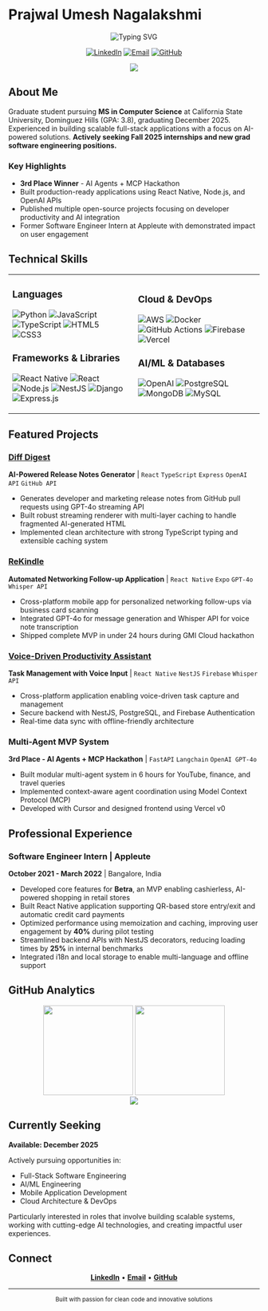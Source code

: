# Prajwal Umesh Nagalakshmi

<div align="center">
  <img src="https://readme-typing-svg.herokuapp.com?font=Inter&weight=600&size=32&duration=3000&pause=1000&color=00FF00&center=true&vCenter=true&width=800&lines=Full-Stack+Software+Engineer;MS+Computer+Science+%40+CSU+Dominguez+Hills;Open+to+New+Grad+%2B+Internship+Opportunities" alt="Typing SVG" />
</div>

<div align="center">
  
  [![LinkedIn](https://img.shields.io/badge/LinkedIn-0A0A0A?style=for-the-badge&logo=linkedin&logoColor=00FF00)](https://linkedin.com/in/prajwalun)
  [![Email](https://img.shields.io/badge/Email-0A0A0A?style=for-the-badge&logo=gmail&logoColor=00FF00)](mailto:prajwal.un16@gmail.com)
  [![GitHub](https://img.shields.io/badge/GitHub-0A0A0A?style=for-the-badge&logo=github&logoColor=00FF00)](https://github.com/prajwalun)
  
</div>

<div align="center">
  <img src="https://capsule-render.vercel.app/api?type=rect&color=gradient&customColorList=0,2,3&height=1&width=100%" />
</div>

## About Me

Graduate student pursuing **MS in Computer Science** at California State University, Dominguez Hills (GPA: 3.8), graduating December 2025. Experienced in building scalable full-stack applications with a focus on AI-powered solutions. **Actively seeking Fall 2025 internships and new grad software engineering positions.**

### Key Highlights
- **3rd Place Winner** - AI Agents + MCP Hackathon
- Built production-ready applications using React Native, Node.js, and OpenAI APIs
- Published multiple open-source projects focusing on developer productivity and AI integration
- Former Software Engineer Intern at Appleute with demonstrated impact on user engagement

## Technical Skills

<table>
<tr>
<td width="50%">

### Languages
![Python](https://img.shields.io/badge/Python-0A0A0A?style=flat-square&logo=python&logoColor=00FF00)
![JavaScript](https://img.shields.io/badge/JavaScript-0A0A0A?style=flat-square&logo=javascript&logoColor=00FF00)
![TypeScript](https://img.shields.io/badge/TypeScript-0A0A0A?style=flat-square&logo=typescript&logoColor=00FF00)
![HTML5](https://img.shields.io/badge/HTML5-0A0A0A?style=flat-square&logo=html5&logoColor=00FF00)
![CSS3](https://img.shields.io/badge/CSS3-0A0A0A?style=flat-square&logo=css3&logoColor=00FF00)

### Frameworks & Libraries
![React Native](https://img.shields.io/badge/React_Native-0A0A0A?style=flat-square&logo=react&logoColor=00FF00)
![React](https://img.shields.io/badge/React-0A0A0A?style=flat-square&logo=react&logoColor=00FF00)
![Node.js](https://img.shields.io/badge/Node.js-0A0A0A?style=flat-square&logo=node.js&logoColor=00FF00)
![NestJS](https://img.shields.io/badge/NestJS-0A0A0A?style=flat-square&logo=nestjs&logoColor=00FF00)
![Django](https://img.shields.io/badge/Django-0A0A0A?style=flat-square&logo=django&logoColor=00FF00)
![Express.js](https://img.shields.io/badge/Express.js-0A0A0A?style=flat-square&logo=express&logoColor=00FF00)

</td>
<td width="50%">

### Cloud & DevOps
![AWS](https://img.shields.io/badge/AWS-0A0A0A?style=flat-square&logo=amazon-aws&logoColor=00FF00)
![Docker](https://img.shields.io/badge/Docker-0A0A0A?style=flat-square&logo=docker&logoColor=00FF00)
![GitHub Actions](https://img.shields.io/badge/GitHub_Actions-0A0A0A?style=flat-square&logo=github-actions&logoColor=00FF00)
![Firebase](https://img.shields.io/badge/Firebase-0A0A0A?style=flat-square&logo=firebase&logoColor=00FF00)
![Vercel](https://img.shields.io/badge/Vercel-0A0A0A?style=flat-square&logo=vercel&logoColor=00FF00)

### AI/ML & Databases
![OpenAI](https://img.shields.io/badge/OpenAI-0A0A0A?style=flat-square&logo=openai&logoColor=00FF00)
![PostgreSQL](https://img.shields.io/badge/PostgreSQL-0A0A0A?style=flat-square&logo=postgresql&logoColor=00FF00)
![MongoDB](https://img.shields.io/badge/MongoDB-0A0A0A?style=flat-square&logo=mongodb&logoColor=00FF00)
![MySQL](https://img.shields.io/badge/MySQL-0A0A0A?style=flat-square&logo=mysql&logoColor=00FF00)

</td>
</tr>
</table>

## Featured Projects

### [Diff Digest](https://github.com/prajwalun/diff-digest)
**AI-Powered Release Notes Generator** | `React` `TypeScript` `Express` `OpenAI API` `GitHub API`
- Generates developer and marketing release notes from GitHub pull requests using GPT-4o streaming API
- Built robust streaming renderer with multi-layer caching to handle fragmented AI-generated HTML
- Implemented clean architecture with strong TypeScript typing and extensible caching system

### [ReKindle](https://github.com/prajwalun/rekindle)
**Automated Networking Follow-up Application** | `React Native` `Expo` `GPT-4o` `Whisper API`
- Cross-platform mobile app for personalized networking follow-ups via business card scanning
- Integrated GPT-4o for message generation and Whisper API for voice note transcription
- Shipped complete MVP in under 24 hours during GMI Cloud hackathon

### [Voice-Driven Productivity Assistant](https://github.com/prajwalun/voice-assistant)
**Task Management with Voice Input** | `React Native` `NestJS` `Firebase` `Whisper API`
- Cross-platform application enabling voice-driven task capture and management
- Secure backend with NestJS, PostgreSQL, and Firebase Authentication
- Real-time data sync with offline-friendly architecture

### Multi-Agent MVP System
**3rd Place - AI Agents + MCP Hackathon** | `FastAPI` `Langchain` `OpenAI GPT-4o`
- Built modular multi-agent system in 6 hours for YouTube, finance, and travel queries
- Implemented context-aware agent coordination using Model Context Protocol (MCP)
- Developed with Cursor and designed frontend using Vercel v0

## Professional Experience

### Software Engineer Intern | Appleute
**October 2021 - March 2022** | Bangalore, India

- Developed core features for **Betra**, an MVP enabling cashierless, AI-powered shopping in retail stores
- Built React Native application supporting QR-based store entry/exit and automatic credit card payments
- Optimized performance using memoization and caching, improving user engagement by **40%** during pilot testing
- Streamlined backend APIs with NestJS decorators, reducing loading times by **25%** in internal benchmarks
- Integrated i18n and local storage to enable multi-language and offline support

## GitHub Analytics

<div align="center">
  
  <img height="180em" src="https://github-readme-stats.vercel.app/api?username=prajwalun&show_icons=true&theme=dark&hide_border=true&bg_color=0A0A0A&title_color=00FF00&text_color=FFFFFF&icon_color=00FF00" />
  <img height="180em" src="https://github-readme-stats.vercel.app/api/top-langs/?username=prajwalun&layout=compact&theme=dark&hide_border=true&bg_color=0A0A0A&title_color=00FF00&text_color=FFFFFF" />
  
</div>

<div align="center">
  <img src="https://github-readme-streak-stats.herokuapp.com/?user=prajwalun&theme=dark&hide_border=true&background=0A0A0A&ring=00FF00&fire=00FF00&currStreakLabel=00FF00&sideLabels=FFFFFF&dates=FFFFFF&stroke=00FF00" />
</div>

## Currently Seeking

**Available: December 2025**

Actively pursuing opportunities in:
- Full-Stack Software Engineering
- AI/ML Engineering
- Mobile Application Development
- Cloud Architecture & DevOps

Particularly interested in roles that involve building scalable systems, working with cutting-edge AI technologies, and creating impactful user experiences.

## Connect

<div align="center">
  
  **[LinkedIn](https://linkedin.com/in/prajwalun)** • **[Email](mailto:prajwal.un16@gmail.com)** • **[GitHub](https://github.com/prajwalun)**
  
</div>

---

<div align="center">
  <sub>Built with passion for clean code and innovative solutions</sub>
</div>
